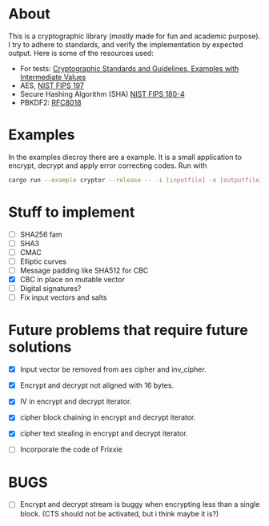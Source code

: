# About

This is a cryptographic library (mostly made for fun and academic purpose).
I try to adhere to standards, and verify the implementation by expected output.
Here is some of the resources used:

 - For tests: [Cryptographic Standards and Guidelines, Examples with Intermediate Values](https://csrc.nist.gov/projects/cryptographic-standards-and-guidelines/example-values)
 - AES, [NIST FIPS 197](https://csrc.nist.gov/publications/detail/fips/197/final)
 - Secure Hashing Algorithm (SHA) [NIST FIPS 180-4](https://csrc.nist.gov/publications/detail/fips/180/4/final)
 - PBKDF2: [RFC8018](https://tools.ietf.org/html/rfc8018)

# Examples

In the examples diecroy there are a example.
It is a small application to encrypt, decrypt and apply error correcting codes.
Run with

```bash
cargo run --example cryptor --release -- -i [inputfile] -o [outputfile] -p [password] [encrypt|decrypt] [-h]
```

# Stuff to implement

 - [ ] SHA256 fam
 - [ ] SHA3
 - [ ] CMAC
 - [ ] Elliptic curves
 - [ ] Message padding like SHA512 for CBC
 - [x] CBC in place on mutable vector
 - [ ] Digital signatures?
 - [ ] Fix input vectors and salts

# Future problems that require future solutions

 - [x] Input vector be removed from aes cipher and inv_cipher.
 - [x] Encrypt and decrypt not aligned with 16 bytes.
 - [x] IV in encrypt and decrypt iterator.
 - [x] cipher block chaining in encrypt and decrypt iterator.
 - [x] cipher text stealing in encrypt and decrypt iterator.

 - [ ] Incorporate the code of Frixxie

# BUGS

 - [ ] Encrypt and decrypt stream is buggy when encrypting less than a single block. (CTS should not be activated, but i think maybe it is?)
